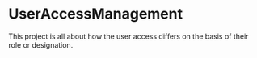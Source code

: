 # UserAccessManagement
This project is all about  how the user access differs on the basis of their role or designation.
